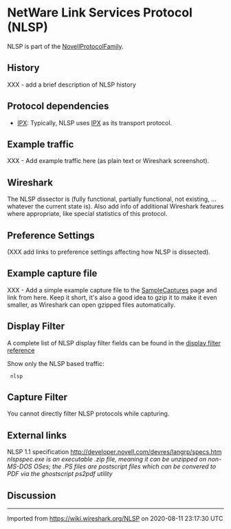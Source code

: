 # NetWare Link Services Protocol (NLSP)

NLSP is part of the [NovellProtocolFamily](/NovellProtocolFamily).

## History

XXX - add a brief description of NLSP history

## Protocol dependencies

  - [IPX](/IPX): Typically, NLSP uses [IPX](/IPX) as its transport protocol.

## Example traffic

XXX - Add example traffic here (as plain text or Wireshark screenshot).

## Wireshark

The NLSP dissector is (fully functional, partially functional, not existing, ... whatever the current state is). Also add info of additional Wireshark features where appropriate, like special statistics of this protocol.

## Preference Settings

(XXX add links to preference settings affecting how NLSP is dissected).

## Example capture file

XXX - Add a simple example capture file to the [SampleCaptures](/SampleCaptures) page and link from here. Keep it short, it's also a good idea to gzip it to make it even smaller, as Wireshark can open gzipped files automatically.

## Display Filter

A complete list of NLSP display filter fields can be found in the [display filter reference](http://www.wireshark.org/docs/dfref/n/nlsp.html)

Show only the NLSP based traffic:

``` 
 nlsp 
```

## Capture Filter

You cannot directly filter NLSP protocols while capturing.

## External links

NLSP 1.1 specification <http://developer.novell.com/devres/langrp/specs.htm> *nlspspec.exe is an executable .zip file, meaning it can be unzipped on non-MS-DOS OSes; the .PS files are postscript files which can be convered to PDF via the ghostscript ps2pdf utility*

## Discussion

---

Imported from https://wiki.wireshark.org/NLSP on 2020-08-11 23:17:30 UTC
